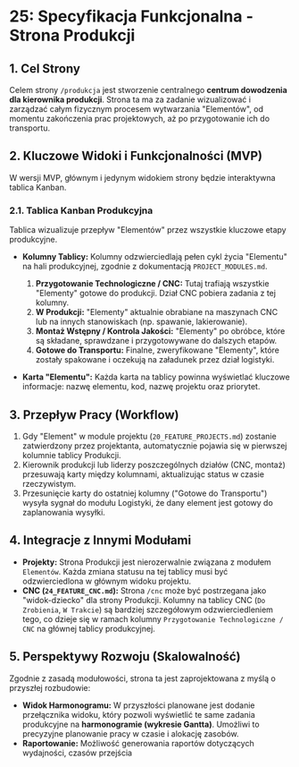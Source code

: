 # 25: Specyfikacja Funkcjonalna - Strona Produkcji

## 1. Cel Strony

Celem strony `/produkcja` jest stworzenie centralnego **centrum dowodzenia dla kierownika produkcji**. Strona ta ma za zadanie wizualizować i zarządzać całym fizycznym procesem wytwarzania "Elementów", od momentu zakończenia prac projektowych, aż po przygotowanie ich do transportu.

## 2. Kluczowe Widoki i Funkcjonalności (MVP)

W wersji MVP, głównym i jedynym widokiem strony będzie interaktywna tablica Kanban.

### 2.1. Tablica Kanban Produkcyjna
Tablica wizualizuje przepływ "Elementów" przez wszystkie kluczowe etapy produkcyjne.

- **Kolumny Tablicy:** Kolumny odzwierciedlają pełen cykl życia "Elementu" na hali produkcyjnej, zgodnie z dokumentacją `PROJECT_MODULES.md`.
    1.  **Przygotowanie Technologiczne / CNC:** Tutaj trafiają wszystkie "Elementy" gotowe do produkcji. Dział CNC pobiera zadania z tej kolumny.
    2.  **W Produkcji:** "Elementy" aktualnie obrabiane na maszynach CNC lub na innych stanowiskach (np. spawanie, lakierowanie).
    3.  **Montaż Wstępny / Kontrola Jakości:** "Elementy" po obróbce, które są składane, sprawdzane i przygotowywane do dalszych etapów.
    4.  **Gotowe do Transportu:** Finalne, zweryfikowane "Elementy", które zostały spakowane i oczekują na załadunek przez dział logistyki.

- **Karta "Elementu":** Każda karta na tablicy powinna wyświetlać kluczowe informacje: nazwę elementu, kod, nazwę projektu oraz priorytet.

## 3. Przepływ Pracy (Workflow)

1.  Gdy "Element" w module projektu (`20_FEATURE_PROJECTS.md`) zostanie zatwierdzony przez projektanta, automatycznie pojawia się w pierwszej kolumnie tablicy Produkcji.
2.  Kierownik produkcji lub liderzy poszczególnych działów (CNC, montaż) przesuwają karty między kolumnami, aktualizując status w czasie rzeczywistym.
3.  Przesunięcie karty do ostatniej kolumny ("Gotowe do Transportu") wysyła sygnał do modułu Logistyki, że dany element jest gotowy do zaplanowania wysyłki.

## 4. Integracje z Innymi Modułami

- **Projekty:** Strona Produkcji jest nierozerwalnie związana z modułem `Elementów`. Każda zmiana statusu na tej tablicy musi być odzwierciedlona w głównym widoku projektu.
- **CNC (`24_FEATURE_CNC.md`):** Strona `/cnc` może być postrzegana jako "widok-dziecko" dla strony Produkcji. Kolumny na tablicy CNC (`Do Zrobienia`, `W Trakcie`) są bardziej szczegółowym odzwierciedleniem tego, co dzieje się w ramach kolumny `Przygotowanie Technologiczne / CNC` na głównej tablicy produkcyjnej.

## 5. Perspektywy Rozwoju (Skalowalność)

Zgodnie z zasadą modułowości, strona ta jest zaprojektowana z myślą o przyszłej rozbudowie:

- **Widok Harmonogramu:** W przyszłości planowane jest dodanie przełącznika widoku, który pozwoli wyświetlić te same zadania produkcyjne na **harmonogramie (wykresie Gantta)**. Umożliwi to precyzyjne planowanie pracy w czasie i alokację zasobów.
- **Raportowanie:** Możliwość generowania raportów dotyczących wydajności, czasów przejścia
